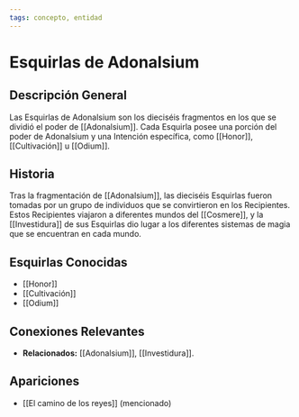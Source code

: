 ```yaml
---
tags: concepto, entidad
---
```


# Esquirlas de Adonalsium

## Descripción General
Las Esquirlas de Adonalsium son los dieciséis fragmentos en los que se dividió el poder de [[Adonalsium]]. Cada Esquirla posee una porción del poder de Adonalsium y una Intención específica, como [[Honor]], [[Cultivación]] u [[Odium]].

## Historia
Tras la fragmentación de [[Adonalsium]], las dieciséis Esquirlas fueron tomadas por un grupo de individuos que se convirtieron en los Recipientes. Estos Recipientes viajaron a diferentes mundos del [[Cosmere]], y la [[Investidura]] de sus Esquirlas dio lugar a los diferentes sistemas de magia que se encuentran en cada mundo.

## Esquirlas Conocidas
* [[Honor]]
* [[Cultivación]]
* [[Odium]]

## Conexiones Relevantes
* **Relacionados:** [[Adonalsium]], [[Investidura]].

## Apariciones
* [[El camino de los reyes]] (mencionado)
